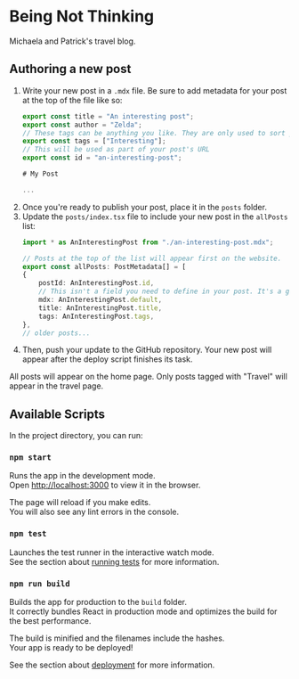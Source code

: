 # Being Not Thinking

Michaela and Patrick's travel blog.

## Authoring a new post

1. Write your new post in a `.mdx` file. Be sure to add metadata for your post at the top of the file like so:
    ```ts
    export const title = "An interesting post";
    export const author = "Zelda";
    // These tags can be anything you like. They are only used to sort posts. They're not required.
    export const tags = ["Interesting"];
    // This will be used as part of your post's URL
    export const id = "an-interesting-post";

    # My Post

    ...
    ```
2. Once you're ready to publish your post, place it in the `posts` folder.
3. Update the `posts/index.tsx` file to include your new post in the `allPosts` list:
    ```ts
    import * as AnInterestingPost from "./an-interesting-post.mdx";

    // Posts at the top of the list will appear first on the website.
    export const allPosts: PostMetadata[] = [
    {
        postId: AnInterestingPost.id,
        // This isn't a field you need to define in your post. It's a generated function that allows us to render the post.
        mdx: AnInterestingPost.default,
        title: AnInterestingPost.title,
        tags: AnInterestingPost.tags,
    },
    // older posts...
    ```
4. Then, push your update to the GitHub repository. Your new post will appear after the deploy script finishes its task.

All posts will appear on the home page. Only posts tagged with "Travel" will appear in the travel page.

## Available Scripts

In the project directory, you can run:

### `npm start`

Runs the app in the development mode.\
Open [http://localhost:3000](http://localhost:3000) to view it in the browser.

The page will reload if you make edits.\
You will also see any lint errors in the console.

### `npm test`

Launches the test runner in the interactive watch mode.\
See the section about [running tests](https://facebook.github.io/create-react-app/docs/running-tests) for more information.

### `npm run build`

Builds the app for production to the `build` folder.\
It correctly bundles React in production mode and optimizes the build for the best performance.

The build is minified and the filenames include the hashes.\
Your app is ready to be deployed!

See the section about [deployment](https://facebook.github.io/create-react-app/docs/deployment) for more information.
